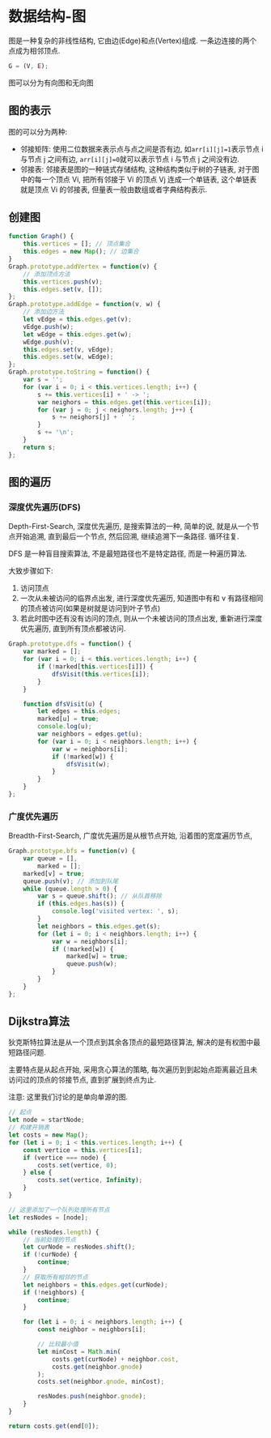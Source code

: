 # 数据结构-图


<!-- TODO -->

图是一种复杂的非线性结构, 它由边(Edge)和点(Vertex)组成. 一条边连接的两个点成为相邻顶点.

```js
G = (V, E);
```

图可以分为有向图和无向图

## 图的表示

图的可以分为两种:

-   邻接矩阵: 使用二位数据来表示点与点之间是否有边, 如`arr[i][j]=1`表示节点 i 与节点 j 之间有边, `arr[i][j]=0`就可以表示节点 i 与节点 j 之间没有边.
-   邻接表: 邻接表是图的一种链式存储结构, 这种结构类似于树的子链表, 对于图中的每一个顶点 Vi, 把所有邻接于 Vi 的顶点 Vj 连成一个单链表, 这个单链表就是顶点 Vi 的邻接表, 但量表一般由数组或者字典结构表示.

## 创建图

```js
function Graph() {
    this.vertices = []; // 顶点集合
    this.edges = new Map(); // 边集合
}
Graph.prototype.addVertex = function(v) {
    // 添加顶点方法
    this.vertices.push(v);
    this.edges.set(v, []);
};
Graph.prototype.addEdge = function(v, w) {
    // 添加边方法
    let vEdge = this.edges.get(v);
    vEdge.push(w);
    let wEdge = this.edges.get(w);
    wEdge.push(v);
    this.edges.set(v, vEdge);
    this.edges.set(w, wEdge);
};
Graph.prototype.toString = function() {
    var s = '';
    for (var i = 0; i < this.vertices.length; i++) {
        s += this.vertices[i] + ' -> ';
        var neighors = this.edges.get(this.vertices[i]);
        for (var j = 0; j < neighors.length; j++) {
            s += neighors[j] + ' ';
        }
        s += '\n';
    }
    return s;
};
```

## 图的遍历

### 深度优先遍历(DFS)

Depth-First-Search, 深度优先遍历, 是搜索算法的一种, 简单的说, 就是从一个节点开始追溯, 直到最后一个节点, 然后回溯, 继续追溯下一条路径. 循环往复.

DFS 是一种盲目搜索算法, 不是最短路径也不是特定路径, 而是一种遍历算法.

大致步骤如下:

1. 访问顶点
2. 一次从未被访问的临界点出发, 进行深度优先遍历, 知道图中有和 v 有路径相同的顶点被访问(如果是树就是访问到叶子节点)
3. 若此时图中还有没有访问的顶点, 则从一个未被访问的顶点出发, 重新进行深度优先遍历, 直到所有顶点都被访问.

```js
Graph.prototype.dfs = function() {
    var marked = [];
    for (var i = 0; i < this.vertices.length; i++) {
        if (!marked[this.vertices[i]]) {
            dfsVisit(this.vertices[i]);
        }
    }

    function dfsVisit(u) {
        let edges = this.edges;
        marked[u] = true;
        console.log(u);
        var neighbors = edges.get(u);
        for (var i = 0; i < neighbors.length; i++) {
            var w = neighbors[i];
            if (!marked[w]) {
                dfsVisit(w);
            }
        }
    }
};
```

### 广度优先遍历

Breadth-First-Search, 广度优先遍历是从根节点开始, 沿着图的宽度遍历节点,

```js
Graph.prototype.bfs = function(v) {
    var queue = [],
        marked = [];
    marked[v] = true;
    queue.push(v); // 添加到队尾
    while (queue.length > 0) {
        var s = queue.shift(); // 从队首移除
        if (this.edges.has(s)) {
            console.log('visited vertex: ', s);
        }
        let neighbors = this.edges.get(s);
        for (let i = 0; i < neighbors.length; i++) {
            var w = neighbors[i];
            if (!marked[w]) {
                marked[w] = true;
                queue.push(w);
            }
        }
    }
};
```

## Dijkstra算法

狄克斯特拉算法是从一个顶点到其余各顶点的最短路径算法, 解决的是有权图中最短路径问题. 

主要特点是从起点开始, 采用贪心算法的策略, 每次遍历到到起始点距离最近且未访问过的顶点的邻接节点, 直到扩展到终点为止. 

注意: 这里我们讨论的是单向单源的图.

```js
// 起点
let node = startNode;
// 构建开销表
let costs = new Map();
for (let i = 0; i < this.vertices.length; i++) {
    const vertice = this.vertices[i];
    if (vertice === node) {
        costs.set(vertice, 0);
    } else {
        costs.set(vertice, Infinity);
    }
}

// 这里添加了一个队列处理所有节点
let resNodes = [node];

while (resNodes.length) {
    // 当前处理的节点
    let curNode = resNodes.shift();
    if (!curNode) {
        continue;
    }
    // 获取所有相邻的节点
    let neighbors = this.edges.get(curNode);
    if (!neighbors) {
        continue;
    }

    for (let i = 0; i < neighbors.length; i++) {
        const neighbor = neighbors[i];

        // 比较最小值
        let minCost = Math.min(
            costs.get(curNode) + neighbor.cost,
            costs.get(neighbor.gnode)
        );
        costs.set(neighbor.gnode, minCost);

        resNodes.push(neighbor.gnode);
    }
}

return costs.get(end[0]);
```


